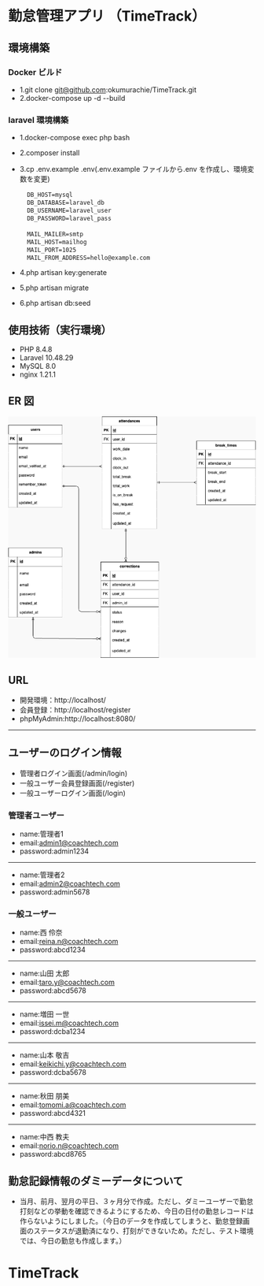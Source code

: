 # 勤怠管理アプリ （TimeTrack）

## 環境構築

### Docker ビルド
- 1.git clone git@github.com:okumurachie/TimeTrack.git
- 2.docker-compose up -d --build

### laravel 環境構築
- 1.docker-compose exec php bash
- 2.composer install
- 3.cp .env.example .env(.env.example ファイルから.env を作成し、環境変数を変更)


        DB_HOST=mysql
        DB_DATABASE=laravel_db
        DB_USERNAME=laravel_user
        DB_PASSWORD=laravel_pass

        MAIL_MAILER=smtp
        MAIL_HOST=mailhog
        MAIL_PORT=1025
        MAIL_FROM_ADDRESS=hello@example.com


- 4.php artisan key:generate
- 5.php artisan migrate
- 6.php artisan db:seed

## 使用技術（実行環境）
- PHP 8.4.8
- Laravel 10.48.29
- MySQL 8.0
- nginx 1.21.1

## ER 図

![ER図](./index.png)

## URL

- 開発環境：http://localhost/
- 会員登録：http://localhost/register
- phpMyAdmin:http://localhost:8080/


---
## ユーザーのログイン情報

- 管理者ログイン画面(/admin/login)
- 一般ユーザー会員登録画面(/register)
- 一般ユーザーログイン画面(/login)

### 管理者ユーザー
- name:管理者1
- email:admin1@coachtech.com
- password:admin1234
---
- name:管理者2
- email:admin2@coachtech.com
- password:admin5678

### 一般ユーザー
- name:西 伶奈
- email:reina.n@coachtech.com
- password:abcd1234
---
- name:山田 太郎
- email:taro.y@coachtech.com
- password:abcd5678
---
- name:増田 一世
- email:issei.m@coachtech.com
- password:dcba1234
---
- name:山本 敬吉
- email:keikichi.y@coachtech.com
- password:dcba5678
---
- name:秋田 朋美
- email:tomomi.a@coachtech.com
- password:abcd4321
---
- name:中西 教夫
- email:norio.n@coachtech.com
- password:abcd8765

## 勤怠記録情報のダミーデータについて
- 当月、前月、翌月の平日、３ヶ月分で作成。ただし、ダミーユーザーで勤怠打刻などの挙動を確認できるようにするため、今日の日付の勤怠レコードは作らないようにしました。（今日のデータを作成してしまうと、勤怠登録画面のステータスが退勤済になり、打刻ができないため。ただし、テスト環境では、今日の勤怠も作成します。）
# TimeTrack
